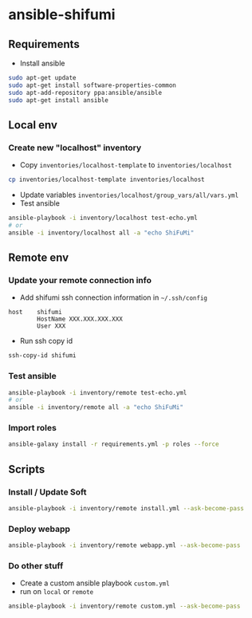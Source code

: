 # ansible-shifumi

## Requirements

* Install ansible

```bash
sudo apt-get update
sudo apt-get install software-properties-common
sudo apt-add-repository ppa:ansible/ansible
sudo apt-get install ansible
```

## Local env

### Create new "localhost" inventory

* Copy `inventories/localhost-template` to `inventories/localhost`
```bash
cp inventories/localhost-template inventories/localhost
```
* Update variables `inventories/localhost/group_vars/all/vars.yml`
* Test ansible

```bash
ansible-playbook -i inventory/localhost test-echo.yml
# or
ansible -i inventory/localhost all -a "echo ShiFuMi"
```

## Remote env

### Update your remote connection info

* Add shifumi ssh connection information in ``~/.ssh/config``

```
host    shifumi
        HostName XXX.XXX.XXX.XXX
        User XXX
```

* Run ssh copy id

```bash
ssh-copy-id shifumi
```

### Test ansible

```bash
ansible-playbook -i inventory/remote test-echo.yml
# or
ansible -i inventory/remote all -a "echo ShiFuMi"
```

### Import roles

```bash
ansible-galaxy install -r requirements.yml -p roles --force
```

## Scripts

### Install / Update Soft

```bash
ansible-playbook -i inventory/remote install.yml --ask-become-pass
```

### Deploy webapp

```bash
ansible-playbook -i inventory/remote webapp.yml --ask-become-pass
```

### Do other stuff

- Create a custom ansible playbook `custom.yml`
- run on `local` or `remote`

```bash
ansible-playbook -i inventory/remote custom.yml --ask-become-pass
```
